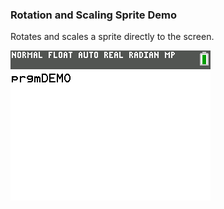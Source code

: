 ### Rotation and Scaling Sprite Demo

Rotates and scales a sprite directly to the screen.

![Screenshot](screenshot.png)
